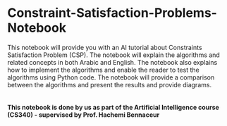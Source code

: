 # Constraint-Satisfaction-Problems-Notebook

This notebook will provide you with an AI tutorial about Constraints Satisfaction Problem (CSP). The notebook will explain the algorithms and related concepts in both Arabic and English. The notebook also explains how to implement the algorithms and enable the reader to test the algorithms using Python code. The notebook will provide a comparison between the algorithms and present the results and provide diagrams. <br>
<br>
<br>
<b> This notebook is done by us as part of the Artificial Intelligence course (CS340) - supervised by Prof. Hachemi Bennaceur</b>
